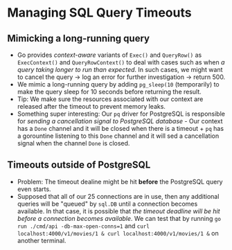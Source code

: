 # Managing SQL Query Timeouts

## Mimicking a long-running query

- Go provides *context-aware* variants of `Exec()` and `QueryRow()` as `ExecContext()` and `QueryRowContext()` to deal with cases such as when *a query taking longer to run than expected*. In such cases, we might want to cancel the query -> log an error for further investigation -> return 500.
- We mimic a long-running query by adding `pg_sleep(10` (temporarily) to make the query sleep for 10 seconds before returning the result.
- Tip: We make sure the resources associated with our context are released after the timeout to prevent memory leaks.
- Something super interesting: Our `pq` driver for PostgreSQL is responsible for *sending a cancellation signal to PostgreSQL database* - Our context has a `Done` channel and it will be closed when there is a timeout + `pq` has a gorountine listening to this `Done` channel and it will sed a cancellation signal when the channel `Done` is closed.

## Timeouts outside of PostgreSQL

- Problem: The timeout dealine might be hit **before** the PostgreSQL query even starts.
- Supposed that all of our 25 connections are in use, then any additional queries will be "queued" by `sql.DB` until a connection becomes available. In that case, it is possible that *the timeout deadline will be hit before a connection becomes available*. We can test that by running `go run ./cmd/api -db-max-open-conns=1` and `curl localhost:4000/v1/movies/1 & curl localhost:4000/v1/movies/1 &` on another terminal.
